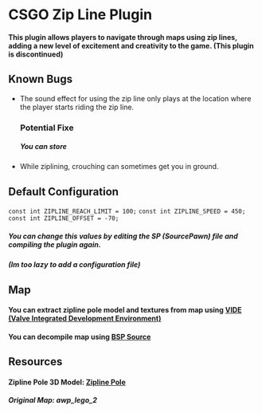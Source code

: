 
# CSGO Zip Line Plugin
#### This plugin allows players to navigate through maps using zip lines, adding a new level of excitement and creativity to the game. (This plugin is discontinued)


## Known Bugs
- The sound effect for using the zip line only plays at the location where the player starts riding the zip line.
  ### Potential Fixe
  ##### You can store 
- While ziplining, crouching can sometimes get you in ground.

## Default Configuration

`const int ZIPLINE_REACH_LIMIT = 100;`
`const int ZIPLINE_SPEED = 450;`
`const int ZIPLINE_OFFSET = -70;`

##### You can change this values by editing the SP (SourcePawn) file and compiling the plugin again.
##### (Im too lazy to add a configuration file)

## Map
#### You can extract zipline pole model and textures from map using [VIDE (Valve Integrated Development Environment)](https://developer.valvesoftware.com/wiki/VIDE)
#### You can decompile map using [BSP Source](https://developer.valvesoftware.com/wiki/BSPSource)

## Resources
#### Zipline Pole 3D Model: [Zipline Pole](https://sketchfab.com/3d-models/fortnite-zipline-pole-db8eb25739ec4207b51661b2be5273b6)
##### Original Map: awp_lego_2
